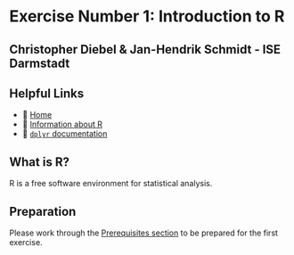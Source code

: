 # Exercise Number 1: Introduction to R 
## Christopher Diebel & Jan-Hendrik Schmidt - ISE Darmstadt

## Helpful Links

- :house_with_garden: [Home](https://github.com/tud-ise/Wellbeing_SoSe2022/blob/main/README.md)
- :open_book: [Information about R](https://www.r-project.org/)
- :open_book: [`dplyr` documentation](https://dplyr.tidyverse.org/reference/index.html)

## What is R? 
R is a free software environment for statistical analysis.

## Preparation

Please work through the [Prerequisites section](https://github.com/tud-ise/Wellbeing_SoSe2022/blob/main/README.md#0-prerequisites) to be prepared for the first exercise.